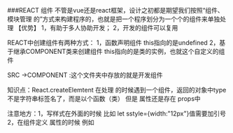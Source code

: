 ###REACT 组件
不管是vue还是react框架，设计之初都是期望我们按照“组件、模块管理 的”方式来构建程序的，也就是把一个程序划分为一个个的组件来单独处理
【优势】
 1，有助于多人协助开发；
 2，开发的组件可以复用

REACT中创建组件有两种方式：
1，函数声明组件 this指向的是undefined
2，基于继承COMPONENT类来创建组件 this指向的是类的实例，也就这个自定义的组件

SRC ->COMPONENT :这个文件夹中存放的就是开发组件

知识点：React.createElemtent 在处理 的时候遇到一个组件，返回的对象中type 不是字符串标签名了，而是以个函数（类）
但是 属性还是存在 props中


注意地方：1，写样式在外面的时候 比如 let sstyle={width:"12px"}值需要加引号
          2，在组件定义 属性的时候 例如 <Dialog type={2}/> 如果是数字类型  必须要用{}


 2,基于继承component类来创建组件

总结：创建组件有两种方式“函数式”，“创建类式”
【函数式】
1，简单
2，能实现的功能也简单，只是简单的调取和返回jsx而已

【类式】
1，操作相对复杂，但是也可以实现更为复杂的业务功能
2，能够使用生命周期函数操作业务
3，函数式可以理解为静态组件（组件中的内容调取的时候就已经固定了，很难再修改），而类这种方式，可以基于组件内部的状态来更新渲染的内容；

类创建组件的是时候，传递进来的props属性只能读不能修改，但是我们可以通过
static defaultProps{}创建出一个默认值 当this.props中有属性 没有定义的 可以通过默认值去设置


在组件数据props 中除了自定义 的数据外，还有一个属性是children 他的值是在自定义组件标签中写的东西例如 <child>我是children属性的值</child>